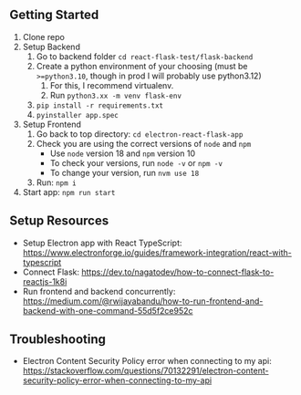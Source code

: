 ## Getting Started

1. Clone repo
2. Setup Backend
   1. Go to backend folder `cd react-flask-test/flask-backend`
   2. Create a python environment of your choosing (must be `>=python3.10`, though in prod I will probably use python3.12)
      1. For this, I recommend virtualenv.
      2. Run `python3.xx -m venv flask-env`
   3. `pip install -r requirements.txt`
   4. `pyinstaller app.spec`
3. Setup Frontend
   1. Go back to top directory: `cd electron-react-flask-app` 
   2. Check you are using the correct versions of `node` and `npm`
      - Use `node` version 18 and `npm` version 10
      - To check your versions, run `node -v` or `npm -v`
      - To change your version, run `nvm use 18`
   3. Run: `npm i`
4. Start app: `npm run start`

## Setup Resources
- Setup Electron app with React TypeScript: https://www.electronforge.io/guides/framework-integration/react-with-typescript
- Connect Flask: https://dev.to/nagatodev/how-to-connect-flask-to-reactjs-1k8i
- Run frontend and backend concurrently: https://medium.com/@rwijayabandu/how-to-run-frontend-and-backend-with-one-command-55d5f2ce952c

## Troubleshooting
- Electron Content Security Policy error when connecting to my api: https://stackoverflow.com/questions/70132291/electron-content-security-policy-error-when-connecting-to-my-api
